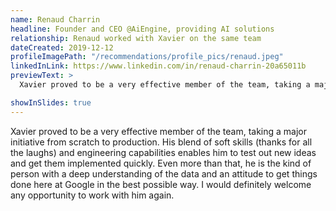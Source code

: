 ```yaml
---
name: Renaud Charrin
headline: Founder and CEO @AiEngine, providing AI solutions
relationship: Renaud worked with Xavier on the same team
dateCreated: 2019-12-12
profileImagePath: "/recommendations/profile_pics/renaud.jpeg"
linkedInLink: https://www.linkedin.com/in/renaud-charrin-20a65011b
previewText: >
  Xavier proved to be a very effective member of the team, taking a major initiative from scratch to production...

showInSlides: true
---
```


Xavier proved to be a very effective member of the team, taking a major initiative from scratch to production. His blend of soft skills (thanks for all the laughs) and engineering capabilities enables him to test out new ideas and get them implemented quickly. Even more than that, he is the kind of person with a deep understanding of the data and an attitude to get things done here at Google in the best possible way. I would definitely welcome any opportunity to work with him again.
